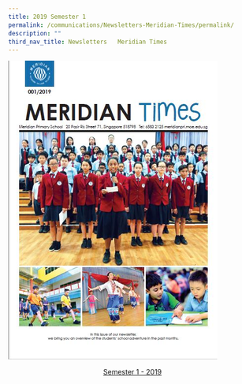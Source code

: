 ```yaml
---
title: 2019 Semester 1
permalink: /communications/Newsletters-Meridian-Times/permalink/
description: ""
third_nav_title: Newsletters   Meridian Times
---
```

![](/images/Communication/MPS.jpg)

<center><a href = "/files/Communications/Meridian%20Newsletters/MPS%20Newsletter%20-%202019.pdf">Semester 1 - 2019</a></center>